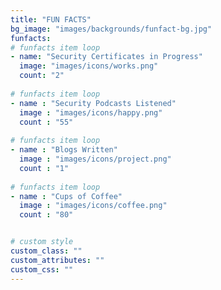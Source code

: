 ```yaml
---
title: "FUN FACTS"
bg_image: "images/backgrounds/funfact-bg.jpg"
funfacts:
# funfacts item loop
- name: "Security Certificates in Progress"
  image: "images/icons/works.png"
  count: "2"
  
# funfacts item loop
- name : "Security Podcasts Listened"
  image : "images/icons/happy.png"
  count : "55"
  
# funfacts item loop
- name : "Blogs Written"
  image : "images/icons/project.png"
  count : "1"
  
# funfacts item loop
- name : "Cups of Coffee"
  image : "images/icons/coffee.png"
  count : "80"


# custom style
custom_class: "" 
custom_attributes: "" 
custom_css: ""
---
```

